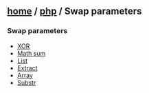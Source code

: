 [home][go-home] / [php][go-php] / **Swap parameters**
---
### Swap parameters

- [XOR][xor]
- [Math sum][sum]
- [List][list]
- [Extract][extract]
- [Array][array]
- [Substr][substr]

[xor]: ./xor.md
[sum]: ./sum.md
[list]: ./list.md
[extract]: ./extract.md
[array]: ./array.md
[substr]: ./substr.md

[result]: ./answer-1.md
[go-switch]: ./index.md
[go-php]: ../index.md
[go-home]: ../../index.md
